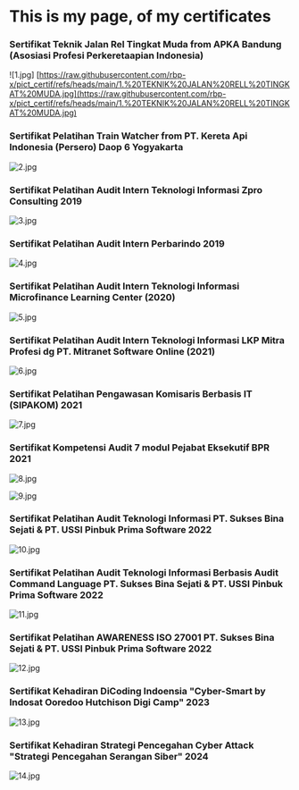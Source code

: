 # This is my page, of my certificates


### Sertifikat Teknik Jalan Rel Tingkat Muda from APKA Bandung (Asosiasi Profesi Perkeretaapian Indonesia) 
   
![1.jpg] [https://raw.githubusercontent.com/rbp-x/pict_certif/refs/heads/main/1.%20TEKNIK%20JALAN%20RELL%20TINGKAT%20MUDA.jpg](https://raw.githubusercontent.com/rbp-x/pict_certif/refs/heads/main/1.%20TEKNIK%20JALAN%20RELL%20TINGKAT%20MUDA.jpg)


### Sertifikat Pelatihan Train Watcher from PT. Kereta Api Indonesia (Persero) Daop 6 Yogyakarta

![2.jpg](https://raw.githubusercontent.com/rbp-x/pict_certif/main/2.%20TRAIN%20WATCHER.jpg?token=GHSAT0AAAAAAB4Q3O2FBNFCMSMZ7CAZHGWOY5FCD6A)


### Sertifikat Pelatihan Audit Intern Teknologi Informasi Zpro Consulting 2019

![3.jpg](https://raw.githubusercontent.com/rbp-x/pict_certif/main/3.%20AUDIT%20ITU%20ZINZARI.jpg?token=GHSAT0AAAAAAB4Q3O2FTMMLSZGQJRBNIXGEY5FCFGA)


### Sertifikat Pelatihan Audit Intern Perbarindo 2019

![4.jpg](https://raw.githubusercontent.com/rbp-x/pict_certif/main/4.%20AUDIT%20INTERN%20PERBARINDO%202019.jpg?token=GHSAT0AAAAAAB4Q3O2EH4Y4LDP24JF6IOZSY5FCNLQ)


### Sertifikat Pelatihan Audit Intern Teknologi Informasi Microfinance Learning Center (2020)

![5.jpg](https://raw.githubusercontent.com/rbp-x/pict_certif/main/6.%20AUDIT%20IT%20MLC.jpg?token=GHSAT0AAAAAAB4Q3O2F5MZFH45IENV76UZCY5FCQ5A)


### Sertifikat Pelatihan Audit Intern Teknologi Informasi LKP Mitra Profesi dg PT. Mitranet Software Online (2021)

![6.jpg](https://raw.githubusercontent.com/rbp-x/pict_certif/main/5.%20AUDIT%20IT%20LKP.jpg?token=GHSAT0AAAAAAB4Q3O2F6K6XEAWZBFM52OHSY5FCONA)


### Sertifikat Pelatihan Pengawasan Komisaris Berbasis IT (SIPAKOM) 2021

![7.jpg](https://raw.githubusercontent.com/rbp-x/pict_certif/main/7.%20PENGAWASAN%20KOMISARIS%20BERBASIS%20IT.jpg?token=GHSAT0AAAAAAB4Q3O2FVEF63K74YFCAMQ34Y5FCSTQ)


### Sertifikat Kompetensi Audit 7 modul Pejabat Eksekutif BPR 2021

![8.jpg](https://raw.githubusercontent.com/rbp-x/pict_certif/main/8.%20SERTIFIKAT%20PE%20AUDIT%20BNSP%207%20MODUL.jpg?token=GHSAT0AAAAAAB4Q3O2EIDWDBRB72JH6LFZEY5FCUJQ)

![9.jpg](https://raw.githubusercontent.com/rbp-x/pict_certif/main/9.%20SERTIFIKAT%20PE%20AUDIT%20BNSP%207%20MODUL.jpg?token=GHSAT0AAAAAAB4Q3O2FEUGAD5ZKMWSF2KHQY5FCULQ)


### Sertifikat Pelatihan Audit Teknologi Informasi PT. Sukses Bina Sejati & PT. USSI Pinbuk Prima Software 2022

![10.jpg](https://raw.githubusercontent.com/rbp-x/pict_certif/main/10.%20AUDIT%20IT%20SBS%20-%20USSI.jpg?token=GHSAT0AAAAAAB4Q3O2FYVQQZSA23DFJXAIGY5FDA7Q)


### Sertifikat Pelatihan Audit Teknologi Informasi Berbasis Audit Command Language PT. Sukses Bina Sejati & PT. USSI Pinbuk Prima Software 2022

![11.jpg](https://raw.githubusercontent.com/rbp-x/pict_certif/main/11.%20AUDIT%20IT%20SBS%20-%20USSI%20(ACL).jpg?token=GHSAT0AAAAAAB4Q3O2FIC3SVT3ACXMF5AUUY5FDCTA)


### Sertifikat Pelatihan AWARENESS ISO 27001 PT. Sukses Bina Sejati & PT. USSI Pinbuk Prima Software 2022
![12.jpg](https://raw.githubusercontent.com/rbp-x/pict_certif/main/12.%20TRAINING%20CERTIFICATE%20AWARENESS%20ISO%2027001.jpg)

### Sertifikat Kehadiran DiCoding Indoensia "Cyber-Smart by Indosat Ooredoo Hutchison Digi Camp" 2023
![13.jpg](https://raw.githubusercontent.com/rbp-x/pict_certif/main/13.%20Cyber-Smart-Dicoding.jpg)

### Sertifikat Kehadiran Strategi Pencegahan Cyber Attack "Strategi Pencegahan Serangan Siber" 2024
![14.jpg](https://raw.githubusercontent.com/rbp-x/pict_certif/main/14.%20Sertifikat%20Webinar%20Cyber%20Security.jpg)
